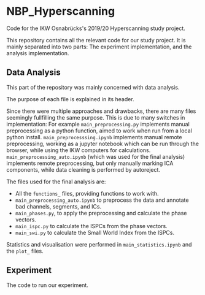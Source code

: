 # NBP_Hyperscanning
Code for the IKW Osnabrücks's 2019/20 Hyperscanning study project.

This repository contains all the relevant code for our study project.
It is mainly separated into two parts: The experiment implementation,
and the analysis implementation.

## Data Analysis

This part of the repository was mainly concerned with data analysis.

The purpose of each file is explained in its header.

Since there were multiple approaches and drawbacks, there are many files
seemingly fullfilling the same purpose. This is due to many switches in 
implementation: For example `main_preprocessing.py` implements manual 
preprocessing as a python function, aimed to work when run from a local 
python install. `main_preprocesssing.ipynb` implements manual remote 
preprocessing, working as a jupyter notebook which can be run through 
the browser, while using the IKW computers for calculations. 
`main_preprocessing_auto.ipynb` (which was used for the final analysis) 
implements remote preprocessing, but only manually marking ICA components,
while data cleaning is performed by autoreject.

The files used for the final analysis are:
- All the `functions_` files, providing functions to work with.
- `main_preprocessing_auto.ipynb` to preprocess the data and annotate 
bad channels, segments, and ICs.
- `main_phases.py`, to apply the preprocessing and calculate the phase vectors.
- `main_ispc.py` to calculate the ISPCs from the phase vectors.
- `main_swi.py` to calculate the Small World Index from the ISPCs.

Statistics and visualisation were performed in `main_statistics.ipynb` and
the `plot_` files.

## Experiment

The code to run our experiment.
